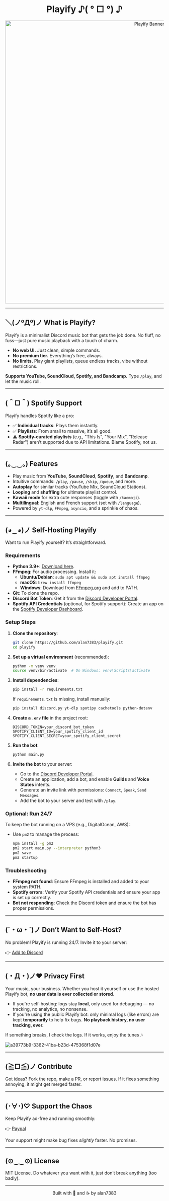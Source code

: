 <h1 align="center">Playify ♪( ° □ °) ♪</h1>

<p align="center">
  <img src="https://github.com/user-attachments/assets/5c1d5fba-3a34-4ffe-bd46-ef68e1175360" alt="Playify Banner" width="900">
</p>

---

## ＼(ノºДº)ノ What is Playify?

Playify is a minimalist Discord music bot that gets the job done. No fluff, no fuss—just pure music playback with a touch of charm.

- **No web UI.** Just clean, simple commands.
- **No premium tier.** Everything’s free, always.
- **No limits.** Play giant playlists, queue endless tracks, vibe without restrictions.

**Supports YouTube, SoundCloud, Spotify, and Bandcamp.** Type `/play`, and let the music roll.

---

## (＾□＾) Spotify Support

Playify handles Spotify like a pro:

- ✅ **Individual tracks**: Plays them instantly.
- ✅ **Playlists**: From small to massive, it’s all good.
- ⚠️ **Spotify-curated playlists** (e.g., "This Is", "Your Mix", "Release Radar") aren’t supported due to API limitations. Blame Spotify, not us.

---

## (｡‿‿｡) Features

- Play music from **YouTube**, **SoundCloud**, **Spotify**, and **Bandcamp**.
- Intuitive commands: `/play`, `/pause`, `/skip`, `/queue`, and more.
- **Autoplay** for similar tracks (YouTube Mix, SoundCloud Stations).
- **Looping** and **shuffling** for ultimate playlist control.
- **Kawaii mode** for extra cute responses (toggle with `/kaomoji`).
- **Multilingual**: English and French support (set with `/language`).
- Powered by `yt-dlp`, `FFmpeg`, `asyncio`, and a sprinkle of chaos.

---

## (◕‿◕)ノ Self-Hosting Playify

Want to run Playify yourself? It’s straightforward.

### Requirements

- **Python 3.9+**: [Download here](https://www.python.org/downloads/).
- **FFmpeg**: For audio processing. Install it:
  - **Ubuntu/Debian**: `sudo apt update && sudo apt install ffmpeg`
  - **macOS**: `brew install ffmpeg`
  - **Windows**: Download from [FFmpeg.org](https://ffmpeg.org/download.html) and add to PATH.
- **Git**: To clone the repo.
- **Discord Bot Token**: Get it from the [Discord Developer Portal](https://discord.com/developers/applications).
- **Spotify API Credentials** (optional, for Spotify support): Create an app on the [Spotify Developer Dashboard](https://developer.spotify.com/dashboard/).

### Setup Steps

1. **Clone the repository**:
   ```bash
   git clone https://github.com/alan7383/playify.git
   cd playify
   ```

2. **Set up a virtual environment** (recommended):
   ```bash
   python -m venv venv
   source venv/bin/activate  # On Windows: venv\Scripts\activate
   ```

3. **Install dependencies**:
   ```bash
   pip install -r requirements.txt
   ```
   If `requirements.txt` is missing, install manually:
   ```bash
   pip install discord.py yt-dlp spotipy cachetools python-dotenv
   ```

4. **Create a `.env` file** in the project root:
   ```env
   DISCORD_TOKEN=your_discord_bot_token
   SPOTIFY_CLIENT_ID=your_spotify_client_id
   SPOTIFY_CLIENT_SECRET=your_spotify_client_secret
   ```

5. **Run the bot**:
   ```bash
   python main.py
   ```

6. **Invite the bot** to your server:
   - Go to the [Discord Developer Portal](https://discord.com/developers/applications).
   - Create an application, add a bot, and enable **Guilds** and **Voice States** intents.
   - Generate an invite link with permissions: `Connect`, `Speak`, `Send Messages`.
   - Add the bot to your server and test with `/play`.

### Optional: Run 24/7
To keep the bot running on a VPS (e.g., DigitalOcean, AWS):
- Use `pm2` to manage the process:
  ```bash
  npm install -g pm2
  pm2 start main.py --interpreter python3
  pm2 save
  pm2 startup
  ```

### Troubleshooting
- **FFmpeg not found**: Ensure FFmpeg is installed and added to your system PATH.
- **Spotify errors**: Verify your Spotify API credentials and ensure your app is set up correctly.
- **Bot not responding**: Check the Discord token and ensure the bot has proper permissions.

---

## (´・ω・\`)ノ Don’t Want to Self-Host?

No problem! Playify is running 24/7. Invite it to your server:

👉 [Add to Discord](https://alan7383.github.io/playify/)

---

## (・Д・)ノ♥ Privacy First

Your music, your business. Whether you host it yourself or use the hosted Playify bot, **no user data is ever collected or stored**.

* If you're self-hosting: logs stay **local**, only used for debugging — no tracking, no analytics, no nonsense.
* If you're using the public Playify bot: only minimal logs (like errors) are kept **temporarily** to help fix bugs. **No playback history, no user tracking, ever.**

If something breaks, I check the logs.
If it works, enjoy the tunes 🎶

![a39773b9-3362-41ba-b23d-475368f1d07e](https://github.com/user-attachments/assets/9ddd2662-b2fc-4781-a174-d1162149a695)

---

## (≧□≦)ノ Contribute

Got ideas? Fork the repo, make a PR, or report issues. If it fixes something annoying, it might get merged faster.

---

## (･∀･)♡ Support the Chaos

Keep Playify ad-free and running smoothly:

👉 [Paypal](https://www.paypal.com/paypalme/alanmussot1)

Your support might make bug fixes *slightly* faster. No promises.

---

## (⊙‿‿⊙) License

MIT License. Do whatever you want with it, just don’t break anything (too badly).

---

<p align="center">Built with 💢 and ☕ by alan7383</p>
